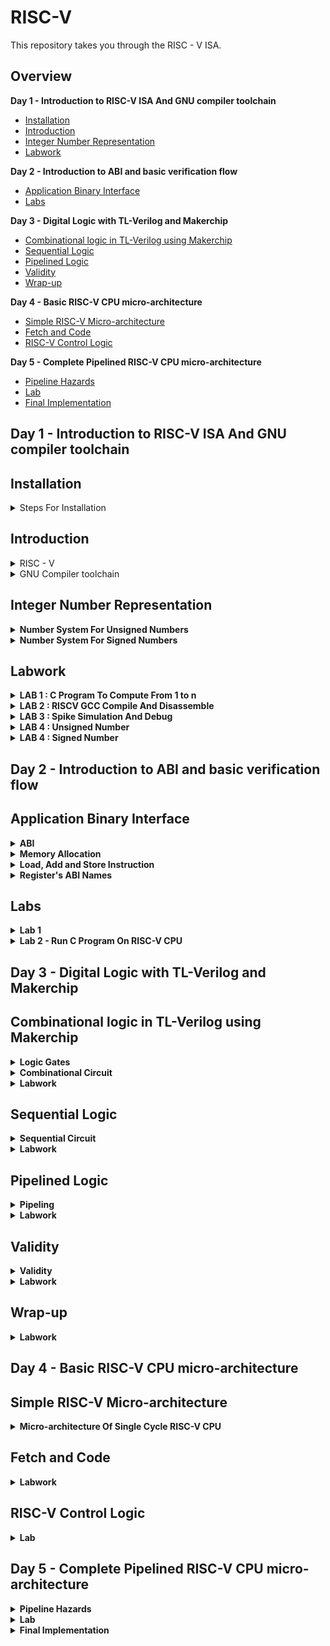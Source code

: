 # RISC-V
This repository takes you through the RISC - V ISA. 

## Overview

**Day 1 - Introduction to RISC-V ISA And GNU compiler toolchain**
- [Installation](#installation)
- [Introduction](#introduction)
- [Integer Number Representation](#integer-number-representation)
- [Labwork](#labwork)

**Day 2 - Introduction to ABI and basic verification flow**
- [Application Binary Interface](#application-binary-interface)
- [Labs](#labs)

**Day 3 - Digital Logic with TL-Verilog and Makerchip**
- [Combinational logic in TL-Verilog using Makerchip](#combinational-logic-in-tl-verilog-using-makerchip)
- [Sequential Logic](#sequential-logic)
- [Pipelined Logic](#pipelined-logic)
- [Validity](#validity)
- [Wrap-up](#wrap-up)

**Day 4 - Basic RISC-V CPU micro-architecture**
- [Simple RISC-V Micro-architecture](#simple-risc-v-micro-architecture)
- [Fetch and Code](#fetch-and-code)
- [RISC-V Control Logic](#risc-v-control-logic)

**Day 5 - Complete Pipelined RISC-V CPU micro-architecture**
- [Pipeline Hazards](#pipeline-hazards)
- [Lab](#lab)
- [Final Implementation](#final-implementation)


## Day 1 - Introduction to RISC-V ISA And GNU compiler toolchain

## Installation
<details><summary>Steps For Installation</summary>
Before you can build the RISC-V toolchain, you'll need to install some software dependencies:

```
sudo apt update
sudo apt install autoconf automake autotools-dev curl python3 libmpc-dev libmpfr-dev libgmp-dev gawk build-essential bison flex texinfo gperf libtool patchutils bc zlib1g-dev libexpat-dev git
```
Now clone the RISC-V GNU Toolchain Repository

```
git clone --recursive https://github.com/riscv/riscv-gnu-toolchain
```

Navigate into the toolchain directory and initiate the build:

```
cd riscv-gnu-toolchain
./configure --prefix=/opt/riscv
make
```

After installing, you'll want to add the toolchain binaries to your PATH:

```
echo 'export PATH=$PATH:/opt/riscv/bin' >> ~/.bashrc
source ~/.bashrc
```

Now you can test the installation by checking the version of the GCC compiler:

```
riscv64-unknown-elf-gcc --version
```
  
</details>

## Introduction
<details> <summary>RISC - V</summary>
<br>
RISC-V is an open-source instruction set architecture (ISA) used for the development of custom processors targeting a variety of end applications.RISC-V ISA is considered the fifth generation of processors built on the concept of the reduced instruction set computer (RISC). Due to its openness and its technical merits, it has become very popular in recent years.
  The royalty-free RISC-V ISA features a small core set of instructions upon which all the design’s software runs. Its optional extensions allow designers to tailor the architecture for a variety of different end markets. Essentially, the RISC-V architecture allows designers to customize and build their processor in a way that’s tailored to their target end applications, so they can optimize the power, performance, and area (PPA) for those applications. The RISC-V ISA also provides the flexibility to pick and choose from available features, rather than having to use the full feature set.


</details>

<details><summary>GNU Compiler toolchain</summary>
<br>
The GNU compile toolchain is a set of programming tools in LINUX system that can be use for compiling a code to generate certain executable program, library and debugger and whose detail can be found in references. RISC-V is one such toolchain which supports C and C++ cross compiler. It supports two build modes: a generic ELF/Newlib toolchain and a more sophisticated Linux-ELF/glibc toolchain and the github link for the same can be found in references.
  
</details>

## Integer Number Representation

<details><summary><strong>Number System For Unsigned Numbers</strong></summary>

![image](https://github.com/Nancy0192/RISC-V-ISA/assets/140998633/da5efeb2-d882-4a4c-b9c8-e6ce14ebd837)


As the above image illustrates in RISC-V architecture, the terms "bits," "bytes," and "words" have specific meanings related to data representation and memory organization.

- Bits: Bits are the fundamental units of information in computing. In RISC-V, as in most architectures, a bit can represent one of two values: 0 or 1. Bits are used to encode all types of data, including instructions, numbers, characters, and more.<br>
- Byte :  byte is a group of 8 bits. It's a common unit of storage and data representation in computing. Bytes are often used to represent characters and small data values. In RISC-V, memory is typically addressed at the byte level, meaning that each byte of memory has a unique address.<br>
- Word :     In the context of RISC-V, the term "word" refers to the natural unit of data that a processor can operate on in a single instruction. The size of a word in RISC-V is determined by the architecture's specification, which can vary between different versions and implementations of RISC-V.

Common word sizes in RISC-V include:
   - 32-bit Word (RV32): In RISC-V RV32 architecture, a word is 32 bits or 4 bytes in size. This is the most common word size for embedded systems and lower-end processors.
   - 64-bit Word (RV64): In RISC-V RV64 architecture, a word is 64 bits or 8 bytes in size. This architecture provides larger addressable memory and increased precision for floating-point operations.
   - 128-bit Word (RV128): Some extensions to the RISC-V architecture, such as the RV128 extension, introduce support for 128-bit data types and operations.




</details>

<details><summary><strong>Number System For Signed Numbers</strong></summary>
  <br>
To represent negative numbers using two's complement, follow these steps:
  - Take the binary representation of the positive counterpart of the negative number.
  - Invert (flip) all the bits (change 0s to 1s and vice versa).
  - Add 1 to the inverted value.


  
  ![image](https://github.com/Nancy0192/RISC-V-ISA/assets/140998633/1badef67-6a70-459d-94b1-50fc5f83830e)

</details>

## Labwork
<details><summary><strong>LAB 1 : C Program To Compute From 1 to n</strong></summary>
  <br>
C code for sum from 1 to n:

```
#include <stdio.h>

int main(){
       int i, sum=0, n=5;
       for (i=1; i<=n; ++i){
       sum+=i;
        }
       printf("Sum of numbers from 1 to %d is %d\n", n, sum);
       return 0;
}
```

Commands to compile:

```
gcc sum1ton.c
./a.out
```

Output:

![image](https://github.com/Nancy0192/RISC-V-ISA/assets/140998633/09b6a1cf-643a-413a-94b9-19f2e0a79421)



</details>

<details><summary><strong>LAB 2 : RISCV GCC Compile And Disassemble</strong></summary>
  <br>
Commands to compile using RISC -V GCC compiler:

```
riscv64-unknown-elf-gcc -O1 -mabi=lp64 -march=rv64i -o sum1ton.o sum1ton.c
```

We can also run usin the -Ofast command which will reduce our instruction as shown below:

```
riscv64-unknown-elf-gcc -Ofast -mabi=lp64 -march=rv64i -o sum1ton.o sum1ton.c
```


Now check the contents of the object file created:

```
ls -ltr sum1ton.o
```

You will observe the following contents on your terminal

![image](https://github.com/Nancy0192/RISC-V-ISA/assets/140998633/1e03563b-9f1d-46c8-9db5-fcf546d3ce69)


To check the assembly code using the following command:

```
 riscv64-unknown-elf-objdump -d sum1ton.o | less
```


![image](https://github.com/Nancy0192/RISC-V-ISA/assets/140998633/ea7f6659-a20d-4abf-8054-3bb4285f2bb2)



</details>

<details><summary><strong>LAB 3 : Spike Simulation And Debug</strong></summary>
<br>
To get the output for the riscv compiler use the following command:

```
spike pk sum1ton.o
```

Now to debug open the debugger:

```
spike -d pk sum1ton.o
```

Some of the commands used in debugger:
- until pc 0 100b0 : to execute till 100b0 address.
- reg 0 a0 : to load the contents of a0.

  
</details>


<details><summary><strong>LAB 4 : Unsigned Number</strong></summary>
<br>
Code for UnsignedHighest

```
#include <stdio.h>
#include <math.h>
int main() {
unsigned long long int max = (unsigned long long int) (pow(2,64) -1);
printf("highest number represented by unsigned long long int is %llu\n", max);
return 0;
}
```

Compile it to see:

![image](https://github.com/Nancy0192/RISC-V-ISA/assets/140998633/ef660e23-fee7-438c-81d0-dbcc9c0ac50c)


<br>
<br>
Code for UnsignedLowest

```
#include <stdio.h>
#include <math.h>
int main() {
unsigned long long int max = (unsigned long long int) (pow(2,64)*-1);
printf("highest number represented by unsigned long long int is %llu\n", max);
return 0;
}
```

![image](https://github.com/Nancy0192/RISC-V-ISA/assets/140998633/b19d71cc-58f2-4ea8-9995-b7eda74fc247)



</details>

<details><summary><strong>LAB 4 : Signed Number</strong></summary>
<br>
Code for signed highest and lowest:

```
#include <stdio.h>
#include <math.h>
int main() {
long long int max = (long long int) (pow(2,63) -1);
long long int min = (long long int) (pow(2,63) * -1);
printf("highest number represented by long long int is %lld\n", max);
printf("lowest number represented by long long int is %lld\n", min);
return 0;
}
```




![image](https://github.com/Nancy0192/RISC-V-ISA/assets/140998633/aceb08b2-cede-4a9b-887d-fee20cd677ee)



</details>



## Day 2 - Introduction to ABI and basic verification flow
## Application Binary Interface
<details><summary><strong>ABI</strong></summary>
<br>
The Application Binary Interface (ABI) in the context of computer architecture refers to the set of rules and conventions that dictate how software components (such as compiled binaries and libraries) interact with each other at the binary level. The ABI defines various aspects such as parameter passing, register usage, memory layout, and system call invocation. Each architecture, including RISC-V, has its own ABI that software must adhere to in order to ensure compatibility and interoperability.

![image](https://github.com/Nancy0192/RISC-V-ISA/assets/140998633/8cd557fa-3f0f-4ba2-9a98-ae74e259db02)

- The application programmer can access some part of the RISC-V processor or any other processor via registers.
- In Risc-V architecture we have 32 registers whose length is defined by "XLEN". It is 32 for RV32 and 64 for RV64.

</details>

<details><summary><strong>Memory Allocation</strong></summary>
  <br>
There are 2 ways to load the data into the registers either the data is directly loaded in the registers or it is first stored in the memory and then the memory address is stored into the register as illustrated by the image.
<br>

![image](https://github.com/Nancy0192/RISC-V-ISA/assets/140998633/430ae82d-2f14-4334-9f51-1952923f5f66)

<br>
- Little-endian memory addressing system means that the least significant group of 8-bits will be stored in the lowest memory address.
  
</details>


<details><summary><strong>Load, Add and Store Instruction</strong></summary>
  
- Load Instruction:   
The RISC-V assembly instruction ld x8, 16(x23) is used to load a 64-bit value from memory into a register. Let's break down the components of this instruction:<br>
  ld: This is the mnemonic for the "Load Doubleword" instruction, which is used to load a 64-bit value from memory.<br>
  x8: This is the destination register. The value loaded from memory will be stored in register x8.<br>
  16(x23): This is the memory address where the value is located. x23 is a register, and 16 is an immediate offset added to the value in x23 to calculate the memory address.<br>
  
- Add Instruction: Similarly, the instruction "add x8, x24, x8" in RISC-V performs the operation of adding the values in registers x24 and x8, and then stores the result back in register x8.

![image](https://github.com/Nancy0192/RISC-V-ISA/assets/140998633/c7575049-4d90-4fe8-be64-f2c4c20cd7a6)

  
- Store Instruction: The instruction "sd x8, 8(x23)" in RISC-V performs the operation of storing the value in register x8 into memory at an address calculated by adding an offset of 8 bytes to the base address stored in register x23.
<br>
Lets see how it fits within the RISC-V 32-bit instruction format:<br>
  Opcode (7 bits): The opcode field specifies the operation of the instruction. For the load instruction, the opcode might be a specific value that indicates a load operation.<br>
  Rd (5 bits): In this instruction, x8 is the destination register where the loaded value will be stored. The register x8 is encoded using a 5-bit field that represents the destination register.<br>
  Immediate (12 bits): The immediate field in this instruction is used to specify the offset from the base address stored in register x23. In the example instruction, the immediate value is 16, which is encoded using a 12-bit field. This immediate value represents the offset in bytes from the base address in register x23.<br>
  Rs1 (5 bits): The source register x23 is used as the base address for the memory access operation. The register x23 is encoded using a 5-bit field that represents the source register.<br>
  Opcode Extension (3 bits): This might indicate the specific extension or variant of the instruction. For example, for the "ld" instruction, the extension might specify the size of the loaded data (byte, halfword, word, doubleword).<br>

  ![image](https://github.com/Nancy0192/RISC-V-ISA/assets/140998633/b1c8909f-980f-4e4b-8a5e-bfebf876588b)

  
</details>

<details><summary><strong>Register's ABI Names</strong></summary>

![image](https://github.com/Nancy0192/RISC-V-ISA/assets/140998633/b2f92695-55a6-41b4-b665-18a1e048324d)



</details>


## Labs
<details><summary><strong>Lab 1</strong></summary>
<br>
C Code :

```
#include<stdio.h>

extern int load(int x,int y);
int main(){

	int result=0;
	int count =9;
	result=load(0x0,count+1);
	printf("sum of number from 1 to %d is %d\n",count,result);
}
```

Load file :

```
.section .text
.global load
.type load,@function

load:
	add a4, a0, zero
	add a2, a0, a1
	add a3, a0, zero
loop:	add a4, a3, a4
	addi a3, a3, 1
	blt a3, a2, loop
	add a0, a4,zero
	ret
```
Compile it using following commands:

![image](https://github.com/Nancy0192/RISC-V-ISA/assets/140998633/92d9049e-5703-4d07-bf21-32d5ff6cb0ac)

  
</details>

<details><summary><strong>Lab 2 - Run C Program On RISC-V CPU</strong></summary>

Commands to be executed:

```
git clone https://github.com/kunalg123/riscv_workshop_collaterals.git
cd ~/riscv_workshop_collaterals/labs/
chmod 777 rv32im.sh
./rv32im.sh
```

![image](https://github.com/Nancy0192/RISC-V-ISA/assets/140998633/add4782f-2748-406f-ba01-b074fdea39ff)



</details>


## Day 3 - Digital Logic with TL-Verilog and Makerchip 
## Combinational logic in TL-Verilog using Makerchip
<details><summary><strong>Logic Gates</strong></summary>
<br>
Basic Gates:

![image](https://github.com/Nancy0192/RISC-V-ISA/assets/140998633/810ed624-0fee-40e4-b729-28ae5cb8f680)

</details>

<details><summary><strong>Combinational Circuit</strong></summary>


![image](https://github.com/Nancy0192/RISC-V-ISA/assets/140998633/0a839b8a-40af-460a-bc64-517441f87bd3)

Boolean Operators:

![image](https://github.com/Nancy0192/RISC-V-ISA/assets/140998633/66444f0e-2538-4ce1-8ada-07903da189cb)



 
</details>






<details><summary><strong>Labwork</strong></summary>
<details><summary><strong>Lab 1 : Maker Platform</strong></summary>

![image](https://github.com/Nancy0192/RISC-V-ISA/assets/140998633/9e2310e3-c67b-494b-bb60-429f1d817cec)

	
</details>
<details><summary><strong>Lab 2 : Inverter</strong></summary>

![image](https://github.com/Nancy0192/RISC-V-ISA/assets/140998633/341bc2b1-351b-4d01-a283-f29128155a97)


 
</details>
<details><summary><strong>Lab 3 : Vectors</strong></summary>

 ![image](https://github.com/Nancy0192/RISC-V-ISA/assets/140998633/1871521a-91f0-470d-8496-b9f4f5a9d871)

</details>

<details><summary><strong>Lab 4 : Mux</strong></summary>

![image](https://github.com/Nancy0192/RISC-V-ISA/assets/140998633/08b46bd3-88ed-4a1f-a5d9-37c2e073aeb8)

![image](https://github.com/Nancy0192/RISC-V-ISA/assets/140998633/5cdbd401-3beb-4341-ba9e-ad9b15be7ed5)



</details>

<details><summary><strong>Lab 5 : Combinational Calculator</strong></summary>

 ![image](https://github.com/Nancy0192/RISC-V-ISA/assets/140998633/cf99da17-7cc7-4013-9066-98d0870ee588)


</details>
</details>

## Sequential Logic
<details><summary><strong>Sequential Circuit</strong></summary>
A sequential circuit is a type of digital circuit that has memory and the ability to store and process information based on previous states. It contrasts with a combinational circuit, which doesn't have memory and processes information solely based on its current inputs.<br>
Sequential logic introduces a clock in the circuit as well as reset signal which is used to get all the flipflops into a known state.<br>
Example: D-Flip Flop

![image](https://github.com/Nancy0192/RISC-V-ISA/assets/140998633/f88e3db6-c1e3-4238-9841-19dd06e4b70a)

	
</details>
<details><summary><strong>Labwork</strong></summary>

<details><summary><strong>Lab 1: Fibonacci Series</strong></summary>

![image](https://github.com/Nancy0192/RISC-V-ISA/assets/140998633/9f996d41-8b2a-416d-af21-a64874a3ec42)


</details>


<details><summary><strong>Lab 2: Counter</strong></summary>

![image](https://github.com/Nancy0192/RISC-V-ISA/assets/140998633/6018eacb-0cb8-452c-a19a-8b9548d47bb2)

</details>

<details><summary><strong>Lab 3: Sequential calculator</strong></summary>

![image](https://github.com/Nancy0192/RISC-V-ISA/assets/140998633/d7885fbf-4168-4317-aa4a-6de6b9ac702d)


 
</details>


</details>



## Pipelined Logic

<details><summary><strong>Pipeling</strong></summary>
Pipelining refers to a technique used to improve the overall performance of a processor by allowing multiple instructions to overlap in execution. This enables the processor to achieve a higher instruction throughput and better utilization of its functional units.<br>

Let us understand through an example:

We will take the example of a pythagoras theorem. The simple pipelined structure for it is shown below:

![image](https://github.com/Nancy0192/RISC-V-ISA/assets/140998633/bae1e5ba-e67c-42ea-ac3f-6e74ef56dab4)

We have divided it in three stages :
First is squaring of both the numbers, second includes the adding of numbers and third does the squareroot of the number.

The implementation of pipelining is shown below:

![image](https://github.com/Nancy0192/RISC-V-ISA/assets/140998633/9dd45d85-b056-48f1-b85d-ed9db8669db5)

	
</details>


<details><summary><strong>Labwork</strong></summary>

<details><summary><strong>Lab 1 - Fibonacci Series</strong></summary>

![image](https://github.com/Nancy0192/RISC-V-ISA/assets/140998633/0a9ceeba-4b2f-4178-86ab-8017c1c782a9)


 
</details>

<details><summary><strong>Lab 2 : Lab on Error Conditions with Computational Pipelining</strong></summary>

![image](https://github.com/Nancy0192/RISC-V-ISA/assets/140998633/0fce58df-58a8-40fe-bdb9-34dc6f2d8674)


 
</details>

<details><summary><strong>Lab 3 : Counter And Calculator In Pipeline</strong></summary>


![image](https://github.com/Nancy0192/RISC-V-ISA/assets/140998633/25fe2fdb-edfe-4e6f-a270-f0f9a7b4b84e)

</details>

<details><summary><strong>Lab 4 : Cycle Calculator</strong></summary>

![image](https://github.com/Nancy0192/RISC-V-ISA/assets/140998633/c64160f5-53f9-42e4-bb2a-d8b5729c5fd2)

	
</details>

 
</details>


## Validity
<details><summary><strong>Validity</strong></summary>
	<br>
"Validity" is a fundamental concept that helps describe communication between modules or components in a more intuitive way. The validity feature is used to represent whether the data being transmitted or processed is valid and should be considered meaningful by the receiving module.<br>
Valdity provides:
	
- Easier debug
- Cleaner design
- Better error checking
- Automated clock gating


**Clock Gating** 
<br>
Clock gating is a power-saving technique used in digital circuit design, including microprocessors and other integrated circuits, to reduce power consumption by selectively enabling or disabling clock signals to specific parts of a circuit. This technique is particularly effective in scenarios where parts of a circuit are idle or not actively performing computations.

- Clock gating avoids toggling clock signals.


**Example Of Validity On Pythagoras Theorem**

![image](https://github.com/Nancy0192/RISC-V-ISA/assets/140998633/8f9894cb-117a-4c6a-9267-88f02c2d2a7e)

 
</details>

<details><summary><strong>Labwork</strong></summary>

<details><summary><strong>Lab 1: Distance Accumulator</strong></summary>

 
![image](https://github.com/Nancy0192/RISC-V-ISA/assets/140998633/2051abb0-5dea-4c6e-88e8-0476c3f84f59)


</details>

<details><summary><strong>Lab 2 : Cycle Calculator With Validity</strong></summary>

 ![image](https://github.com/Nancy0192/RISC-V-ISA/assets/140998633/d3eb0956-0b3b-4f84-b331-a2bb5141ca4d)

</details>


<details><summary><strong>Lab 3 : Calculator With Single Value Memory</strong></summary>

![image](https://github.com/Nancy0192/RISC-V-ISA/assets/140998633/2a119482-d365-44b3-8795-00ad1b646eee)


</details>
</details>


## Wrap-up
<details><summary><strong>Labwork</strong></summary>
<details><summary><strong>Lab 1 : Conways's Game Of Life</strong></summary>
	
![image](https://github.com/Nancy0192/RISC-V-ISA/assets/140998633/8d2431ad-6a76-46c3-88fa-82cb1d1959e9)



</details>

 
</details>



## Day 4 - Basic RISC-V CPU micro-architecture
## Simple RISC-V Micro-architecture
<details><summary><strong>Micro-architecture Of Single Cycle RISC-V CPU</strong></summary>

The User-Level Simple RISC-V Microarchitecture is a basic design representing a simplified version of a RISC-V processor's core, catering to user-level instructions and operations. This microarchitecture provides a concise overview of the core components without delving into advanced features.

Components:

- Instruction Fetch (IF):
  - Fetches instructions from memory using the program counter (PC).
  - Increments the PC for the next instruction.
  - Passes the fetched instruction to the Decode stage.

- Instruction Decode (ID):
  - Decodes the fetched instruction to identify the operation and operands.
  - Determines the instruction type and control signals.
  - Sends control signals to relevant units.

- Register File (RF):
  - Contains general-purpose registers for temporary data storage.
  - Reads data from registers based on instruction operands.
  - Sends data to the Execute stage.

- Execution (EXE):
  - Performs basic arithmetic and logic operations.
  - Executes operations using the ALU.
  - Handles simple data manipulation tasks.

- Memory Access (MEM):
  - Manages load and store operations.
  - Calculates memory addresses and interacts with data memory.
  -  Handles simple memory transfers.

- Write Back (WB):
  - Writes results of operations back to registers.
  - Receives data from the Execute or Memory stage.
  - Updates destination registers.

**Example:**

![image](https://github.com/Nancy0192/RISC-V-ISA/assets/140998633/dacf464f-89cb-4726-9c74-38936c1afe75)

 
</details>

## Fetch and Code
<details><summary><strong>Labwork</strong></summary>
<details><summary><strong>Lab 1 : PC</strong></summary>

![image](https://github.com/Nancy0192/RISC-V-ISA/assets/140998633/878e6511-300e-4cc1-a4d6-c18878c5279d)


</details>

<details><summary><strong>Lab 2 : Fetch</strong></summary>

![image](https://github.com/Nancy0192/RISC-V-ISA/assets/140998633/83220908-d87d-4de4-8110-df3bfd26f9ea)



![image](https://github.com/Nancy0192/RISC-V-ISA/assets/140998633/0a352288-09fa-4d1b-a38a-004626c34331)


 
</details>

<details><summary><strong>Lab 3 : Instruction Type Decoder</strong></summary>

![image](https://github.com/Nancy0192/RISC-V-ISA/assets/140998633/071986ac-9e1a-4d67-957d-f976f8cc7dc6)


 
</details>

<details><summary><strong>Lab 4 : Instruction Immediate Decode</strong></summary>

![image](https://github.com/Nancy0192/RISC-V-ISA/assets/140998633/f622d1e8-0038-4a52-8718-728cacd0449c)

	
</details>

<details><summary><strong>Lab 5 : Instruction Decode</strong></summary>

![image](https://github.com/Nancy0192/RISC-V-ISA/assets/140998633/d6478989-0f7d-41db-bdd4-430a9503316e)

 
</details>

<details><summary><strong>Lab 6 : Instruction Field Decode</strong></summary>

**Decoder 1**

![image](https://github.com/Nancy0192/RISC-V-ISA/assets/140998633/1d668bd6-49f8-443e-84d3-a6dadb1cbb19)

**Decoder 2**

![image](https://github.com/Nancy0192/RISC-V-ISA/assets/140998633/127ce918-9998-48e2-ad1e-a2f7cb98e69d)


 
</details>

	
</details>


## RISC-V Control Logic



<details><summary><strong>Lab</strong></summary>

<details><summary><strong>Lab 1 : Register File Read</strong></summary>

 ![image](https://github.com/Nancy0192/RISC-V-ISA/assets/140998633/3eaa7e9c-99f0-4aff-9eec-cc32eced31de)


</details>

<details><summary><strong>Lab 2 : ALU</strong></summary>

![image](https://github.com/Nancy0192/RISC-V-ISA/assets/140998633/7bdf2b13-ab74-4009-b222-a607f180be54)


 
</details>

<details><summary><strong>Lab 3 : Register File Write</strong></summary>

![image](https://github.com/Nancy0192/RISC-V-ISA/assets/140998633/a20a6fda-9f68-46c5-969e-e08daeef6cbd)


</details>

<details><summary><strong>Lab 4 : Branch Instruction</strong></summary>

![image](https://github.com/Nancy0192/RISC-V-ISA/assets/140998633/ecccb743-4d69-4457-9518-2f8d3e69f12e)

 
</details>


<details><summary><strong>Lab 5 : Testbench</strong></summary>

![image](https://github.com/Nancy0192/RISC-V-ISA/assets/140998633/7393417b-d1bc-4daa-8637-bb61fbb85f10)


 
</details>

 
</details>



## Day 5 - Complete Pipelined RISC-V CPU micro-architecture

<details><summary><strong>Pipeline Hazards</strong></summary>
**Control Flow Hazards** Control flow hazards occur when the sequence of instructions being executed is altered due to the outcome of a branch instruction (conditional jump or branch). In a pipelined processor, instructions are fetched and executed in stages, and the pipeline can be affected by branch instructions that change the program counter (PC), causing a misprediction in the instruction fetch stage.<br>
<br>
**Read-After-Write Hazards**     Read-after-write hazards occur when an instruction tries to read a data value from a register that is being written to by a previous instruction that has not yet completed. In a pipelined processor, instructions are executed in stages, and multiple instructions can be in different stages of execution simultaneously. If one instruction writes to a register and another instruction tries to read from the same register before the first instruction has completed writing, a hazard occurs.<br>
</details>



<details><summary><strong>Lab</strong></summary>
<details><summary><strong>Lab 1 : CYCLE VALID SIGNAL</strong></summary>

![image](https://github.com/Nancy0192/RISC-V-ISA/assets/140998633/506e38c6-45b1-497c-991f-29b541821217)

</details>

<details><summary><strong>Lab 2 : Cycle RISC-V</strong></summary>

![image](https://github.com/Nancy0192/RISC-V-ISA/assets/140998633/22fa652d-ab01-4b91-96e7-40d68e4f70cc)

 
</details>

<details><summary><strong>Lab 3 : Register File Bypass</strong></summary>

![image](https://github.com/Nancy0192/RISC-V-ISA/assets/140998633/8d01e65d-068f-4505-9e2c-55659773707f)

 
</details>

<details><summary><strong>Lab 4 : Complete ALU Instruction</strong></summary>

![image](https://github.com/Nancy0192/RISC-V-ISA/assets/140998633/ce9b5c3b-844a-471d-a2b2-d3b157d3555f)

 
</details>

<details><summary><strong>Lab 5 : Load Instruction</strong></summary>

![image](https://github.com/Nancy0192/RISC-V-ISA/assets/140998633/f58787ad-72cd-495e-826b-1e1b9d22262b)


 
</details>

<details><summary><strong>Lab 6 : Load_store</strong></summary>

![image](https://github.com/Nancy0192/RISC-V-ISA/assets/140998633/792910ec-1492-4112-97fa-ace6b73e16ba)

 
</details>
 
</details>




<details><summary><strong>Final Implementation</strong></summary>

![image](https://github.com/Nancy0192/RISC-V-ISA/assets/140998633/b96e3a13-8f78-418f-a8a0-aed18c53eedc)


**Code For Final RISC-V Core Processor**

```
\m4_TLV_version 1d: tl-x.org
\SV
   // This code can be found in: https://github.com/stevehoover/RISC-V_MYTH_Workshop
   
   m4_include_lib(['https://raw.githubusercontent.com/stevehoover/RISC-V_MYTH_Workshop/c1719d5b338896577b79ee76c2f443ca2a76e14f/tlv_lib/risc-v_shell_lib.tlv'])

\SV
   m4_makerchip_module   // (Expanded in Nav-TLV pane.)
\TLV

   // /====================\
   // | Sum 1 to 9 Program |
   // \====================/
   //
   // Program for MYTH Workshop to test RV32I
   // Add 1,2,3,...,9 (in that order).
   //
   // Regs:
   //  r10 (a0): In: 0, Out: final sum
   //  r12 (a2): 10
   //  r13 (a3): 1..10
   //  r14 (a4): Sum
   //
   // External to function:
   m4_asm(ADD, r10, r0, r0)             // Initialize r10 (a0) to 0.
   // Function:
   m4_asm(ADD, r14, r10, r0)            // Initialize sum register a4 with 0x0
   m4_asm(ADDI, r12, r10, 1010)         // Store count of 10 in register a2.
   m4_asm(ADD, r13, r10, r0)            // Initialize intermediate sum register a3 with 0
   // Loop:
   m4_asm(ADD, r14, r13, r14)           // Incremental addition
   m4_asm(ADDI, r13, r13, 1)            // Increment intermediate register by 1
   m4_asm(BLT, r13, r12, 1111111111000) // If a3 is less than a2, branch to label named <loop>
   m4_asm(ADD, r10, r14, r0)            // Store final result to register a0 so that it can be read by main program
   m4_asm(SW, r0, r10, 10000)           // Store the final result value to byte address 16
   m4_asm(LW, r15, r0, 10000)           // Load the final result value from adress 16 to x17
   
   // Optional:
   // m4_asm(JAL, r7, 00000000000000000000) // Done. Jump to itself (infinite loop). (Up to 20-bit signed immediate plus implicit 0 bit (unlike JALR) provides byte address; last immediate bit should also be 0)
   m4_define_hier(['M4_IMEM'], M4_NUM_INSTRS)


   |cpu
      @0
         $reset = *reset;
         
         //MODIFIED NEXT PC LOGIC FOR INCLUDING BRANCH INSTRCUTIONS
         $pc[31:0] = >>1$reset ? 32'b0 :
                     >>3$valid_taken_branch ? >>3$br_target_pc :
                     >>3$valid_load ? >>3$inc_pc :
                     >>3$valid_jump && >>3$is_jal ? >>3$br_target_pc :
                     >>3$valid_jump && >>3$is_jalr ? >>3$jalr_target_pc :
                     >>1$inc_pc ;
         //START LOGIC TO PROVIDE FIRST VALID LOGIC
         //$start = (>>1$reset && $reset == 0) ? 1'b1 : 1'b0;
         //$valid = $reset ? 1'b0 :
                  //$start ? 1'b1 : >>3$valid;
     
      @1  
         //INSTRUCTION FETCH
         $inc_pc[31:0] = $pc + 32'd4;
         
         $imem_rd_en = !$reset;
         $imem_rd_addr[M4_IMEM_INDEX_CNT-1:0] = $pc[M4_IMEM_INDEX_CNT+1:2];
         
         $instr[31:0] = $imem_rd_data[31:0];
         
         //INSTRUCTION TYPES DECODE        
         
         $is_u_instr = $instr[6:2] ==? 5'b0x101;
         
         $is_s_instr = $instr[6:2] ==? 5'b0100x;
         
         $is_r_instr = $instr[6:2] ==? 5'b011x0 ||
                       $instr[6:2] ==? 5'b01011 ||
                       $instr[6:2] ==? 5'b10100;
         
         $is_j_instr = $instr[6:2] ==? 5'b11011;
         
         $is_i_instr = $instr[6:2] ==? 5'b0000x ||
                       $instr[6:2] ==? 5'b001x0 ||
                       $instr[6:2] ==? 5'b11001;
         
         $is_b_instr = $instr[6:2] ==? 5'b11000;
         
         //INSTRUCTION IMMEDIATE DECODE
         $imm[31:0] = $is_i_instr ? {{21{$instr[31]}}, $instr[30:20]} :
                      $is_s_instr ? {{21{$instr[31]}}, $instr[30:25], $instr[11:7]} :
                      $is_b_instr ? {{20{$instr[31]}}, $instr[7], $instr[30:25], $instr[11:8], 1'b0} :
                      $is_u_instr ? {$instr[31:12], 12'b0} :
                      $is_j_instr ? {{12{$instr[31]}}, $instr[19:12], $instr[20], $instr[30:21], 1'b0} :
                                                            32'b0;
         //INSTRUCTION DECODE
         $opcode[6:0] = $instr[6:0];
         
         
         //INSTRUCTION FIELD DECODE
         $rs2_valid = $is_r_instr || $is_s_instr || $is_b_instr;
         ?$rs2_valid
            $rs2[4:0] = $instr[24:20];
           
         $rs1_valid = $is_r_instr  || $is_s_instr || $is_b_instr || $is_i_instr;
         ?$rs1_valid
            $rs1[4:0] = $instr[19:15];
         
         $funct3_valid = $is_r_instr  || $is_s_instr || $is_b_instr || $is_i_instr;
         ?$funct3_valid
            $funct3[2:0] = $instr[14:12];
           
         $funct7_valid = $is_r_instr ;
         ?$funct7_valid
            $funct7[6:0] = $instr[31:25];
           
         $rd_valid = $is_r_instr  || $is_u_instr || $is_j_instr || $is_i_instr;
         ?$rd_valid
            $rd[4:0] = $instr[11:7];
         
         
      @2
         //INSTRUCTION DECODE
         $dec_bits[10:0] = {$funct7[5],$funct3,$opcode};
         $is_beq = $dec_bits ==? 11'bx_000_1100011;
         $is_bne = $dec_bits ==? 11'bx_001_1100011;
         $is_blt = $dec_bits ==? 11'bx_100_1100011;
         $is_bge = $dec_bits ==? 11'bx_101_1100011;
         $is_bltu = $dec_bits ==? 11'bx_110_1100011;
         $is_bgeu = $dec_bits ==? 11'bx_111_1100011;
         $is_addi = $dec_bits ==? 11'bx_000_0010011;
         $is_add = $dec_bits ==? 11'b0_000_0110011;
         $is_lui = $dec_bits ==? 11'bx_xxx_0110111;
         $is_auipc = $dec_bits ==? 11'bx_xxx_0010111;
         $is_jal = $dec_bits ==? 11'bx_xxx_1101111;
         $is_jalr = $dec_bits ==? 11'bx_000_1100111;
         $is_load = $opcode == 7'b0000011;
         $is_sb = $dec_bits ==? 11'bx_000_0100011;
         $is_sh = $dec_bits ==? 11'bx_001_0100011;
         $is_sw = $dec_bits ==? 11'bx_010_0100011;
         $is_slti = $dec_bits ==? 11'bx_010_0010011;
         $is_sltiu = $dec_bits ==? 11'bx_011_0100011;
         $is_xori = $dec_bits ==? 11'bx_100_0100011;
         $is_ori = $dec_bits ==? 11'bx_110_0100011;
         $is_andi = $dec_bits ==? 11'bx_111_0100011;
         $is_slli = $dec_bits ==? 11'b0_001_0100011;
         $is_srli = $dec_bits ==? 11'b0_101_0100011;
         $is_srai = $dec_bits ==? 11'b1_101_0100011;
         $is_sub = $dec_bits ==? 11'b1_000_0110011;
         $is_sll = $dec_bits ==? 11'b0_001_0110011;
         $is_slt = $dec_bits ==? 11'b0_010_0110011;
         $is_sltu = $dec_bits ==? 11'b0_011_0110011;
         $is_xor = $dec_bits ==? 11'b0_100_0110011;
         $is_srl = $dec_bits ==? 11'b0_101_0110011;
         $is_sra = $dec_bits ==? 11'b1_101_0110011;
         $is_or = $dec_bits ==? 11'b0_110_0110011;
         $is_and = $dec_bits ==? 11'b0_111_0110011;
         
         $jalr_target_pc[31:0] = $src1_value +$imm ;
      @3
         $is_jump = $is_jal || $is_jalr ;   
         `BOGUS_USE($is_beq $is_bne $is_blt $is_bge $is_bltu $is_bgeu $is_addi $is_add
                    $is_lui $is_auipc $is_jal $is_jalr $is_load $is_sb $is_sh $is_sw $is_slti
                    $is_sltiu $is_xori $is_ori $is_andi $is_slli $is_srli $is_srai $is_sub $is_sll
                    $is_slt $is_sltu $is_xor $is_srl $is_sra $is_or $is_and)
         
      @2  
         //REGISTER FILE READ
         //$rf_wr_en = 1'b0;
         //$rf_wr_index[4:0] = 5'b0;
         //$rf_wr_data[31:0] = 32'b0;
         $rf_rd_en1 = $rs1_valid;
         $rf_rd_index1[4:0] = $rs1;
         $rf_rd_en2 = $rs2_valid;
         $rf_rd_index2[4:0] = $rs2;
         
         $src1_value[31:0] = >>1$rf_wr_en && (>>1$rf_wr_index == $rf_rd_index1) ? >>1$result : $rf_rd_data1;
         $src2_value[31:0] = >>1$rf_wr_en && (>>1$rf_wr_index == $rf_rd_index2) ? >>1$result : $rf_rd_data2;
         $br_target_pc[31:0] = $pc +$imm;
         
      @3  
         //ARITHMETIC AND LOGIC UNIT (ALU)
         
         $sltu_rslt[31:0] = $src1_value < $src2_value;
         $sltiu_rslt[31:0] = $src1_value < $imm;
         $result[31:0] = $is_addi ? $src1_value + $imm :
                         $is_add ? $src1_value + $src2_value :
                         $is_andi ? $src1_value & $imm :
                         $is_ori ? $src1_value | $imm :
                         $is_xori ? $src1_value ^ $imm :
                         $is_slli ? $src1_value << $imm[5:0] :
                         ($is_addi || $is_load || $is_s_instr) ? $src1_value + $imm :
                         $is_srli ? $src1_value >> $imm[5:0] :
                         $is_and ? $src1_value & $src2_value :
                         $is_or ? $src1_value | $src2_value :
                         $is_xor ? $src1_value ^ $src2_value :
                         $is_sub ? $src1_value - $src2_value :
                         $is_sll ? $src1_value << $src2_value[4:0] :
                         $is_srl ? $src1_value >> $src2_value[4:0] :
                         $is_sltu ? $sltu_rslt :
                         $is_sltiu ? $sltiu_rslt :
                         $is_lui ? {$imm[31:12],12'b0} :
                         $is_auipc ? $pc + $imm :
                         $is_jal ? $pc + 4 :
                         $is_jalr ? $pc + 4 :
                         $is_srai ? { {32{$src1_value[31]}},$src1_value} >> $imm[4:0] :
                         $is_slt ? ($src1_value[31] == $src2_value[31]) ? $sltu_rslt : {31'b0,$src1_value[31]} :
                         $is_slti ? ($src1_value[31] == $imm[31]) ? $sltiu_rslt : {31'b0,$src1_value[31]} :
                         $is_sra ? { {32{$src1_value[31]}},$src1_value} >> $src2_value[4:0] :
                         32'bx;
         
         
         //REGISTER FILE WRITE
         $rf_wr_en = ($rd_valid && $rd != 5'b0 && $valid) || >>2$valid_load;
         $rf_wr_index[4:0] = >>2$valid_load ? >>2$rd : $rd;
         $rf_wr_data[31:0] = >>2$valid_load ? >>2$ld_data : $result;
         
         
         //BRANCH INSTRUCTIONS 1
         $taken_branch = $is_beq ? ($src1_value == $src2_value):
                         $is_bne ? ($src1_value != $src2_value):
                         $is_blt ? (($src1_value < $src2_value) ^ ($src1_value[31] != $src2_value[31])):
                         $is_bge ? (($src1_value >= $src2_value) ^ ($src1_value[31] != $src2_value[31])):
                         $is_bltu ? ($src1_value < $src2_value):
                         $is_bgeu ? ($src1_value >= $src2_value):
                         1'b0;
          //CYCLE VALID INSTRUCTIONS
         $valid = !(>>1$valid_taken_branch || >>2$valid_taken_branch ||
                    >>1$valid_load || >>2$valid_load) ;
         
         $valid_load = $valid && $is_load ;
         //$valid = !(>>1$valid_taken_branch || >>2$valid_taken_branch);
         $valid_taken_branch = $valid && $taken_branch;
         $valid_jump = $is_jump && $valid ;
         `BOGUS_USE($taken_branch)
      @4
         //MINI 1-R/W MEMORY
         $dmem_wr_en = $is_s_instr && $valid ;
         $dmem_addr[3:0] = $result[5:2] ;
         $dmem_wr_data[31:0] = $src2_value ;
         $dmem_rd_en = $is_load ;
         
      @5
         //LOAD DATA
         $ld_data[31:0] = $dmem_rd_data ;   
         
         
         

      // Note: Because of the magic we are using for visualisation, if visualisation is enabled below,
      //       be sure to avoid having unassigned signals (which you might be using for random inputs)
      //       other than those specifically expected in the labs. You'll get strange errors for these.

   
   // Assert these to end simulation (before Makerchip cycle limit).
   //*passed = *cyc_cnt > 40;
   *passed = |cpu/xreg[15]>>5$value == (1+2+3+4+5+6+7+8+9) ;
   *failed = 1'b0;
   
   // Macro instantiations for:
   //  o instruction memory
   //  o register file
   //  o data memory
   //  o CPU visualization
   |cpu
      m4+imem(@1)    // Args: (read stage)
      m4+rf(@2, @3)  // Args: (read stage, write stage) - if equal, no register bypass is required
      m4+dmem(@4)    // Args: (read/write stage)
   
   m4+viz(@4)    // For visualisation, argument should be at least equal to the last stage of CPU logic
   //@4 would work for all lab
\SV
   endmodule
```
</details>





